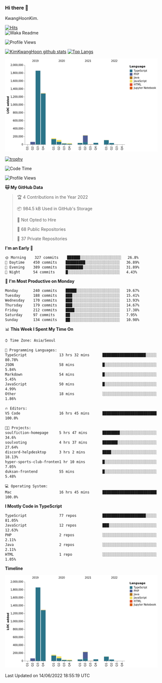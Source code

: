 ### Hi there 👋

KwangHoonKim.

[![Hits](https://hits.seeyoufarm.com/api/count/incr/badge.svg?url=https%3A%2F%2Fgithub.com%2Frhkdgns95)](https://hits.seeyoufarm.com)  
![Waka Readme](https://github.com/rhkdgns95/rhkdgns95/workflows/Waka%20Readme/badge.svg)

![Profile Views](http://img.shields.io/badge/Profile%20Views-0-blue)

[![KimKwangHoon github stats](https://github-readme-stats.vercel.app/api?username=rhkdgns95&show_icons=true)](https://github.com/rhkdgns95/github-readme-stats)   [![Top Langs](https://github-readme-stats.vercel.app/api/top-langs/?username=rhkdgns95&layout=compact)](https://github.com/rhkdgns95/github-readme-stats)   


![Chart not found](https://raw.githubusercontent.com/rhkdgns95/rhkdgns95/master/charts/bar_graph.png) 

[![trophy](https://github-profile-trophy.vercel.app/?username=rhkdgns95)](https://github.com/rhkdgns95/github-profile-trophy)

<!--START_SECTION:waka-->
![Code Time](http://img.shields.io/badge/Code%20Time-0%20secs-blue)

![Profile Views](http://img.shields.io/badge/Profile%20Views-0-blue)

**🐱 My GitHub Data** 

> 🏆 4 Contributions in the Year 2022
 > 
> 📦 984.5 kB Used in GitHub's Storage 
 > 
> 🚫 Not Opted to Hire
 > 
> 📜 68 Public Repositories 
 > 
> 🔑 37 Private Repositories  
 > 
**I'm an Early 🐤** 

```text
🌞 Morning    327 commits    ██████░░░░░░░░░░░░░░░░░░░   26.8% 
🌆 Daytime    450 commits    █████████░░░░░░░░░░░░░░░░   36.89% 
🌃 Evening    389 commits    ████████░░░░░░░░░░░░░░░░░   31.89% 
🌙 Night      54 commits     █░░░░░░░░░░░░░░░░░░░░░░░░   4.43%

```
📅 **I'm Most Productive on Monday** 

```text
Monday       240 commits    █████░░░░░░░░░░░░░░░░░░░░   19.67% 
Tuesday      188 commits    ███░░░░░░░░░░░░░░░░░░░░░░   15.41% 
Wednesday    170 commits    ███░░░░░░░░░░░░░░░░░░░░░░   13.93% 
Thursday     179 commits    ███░░░░░░░░░░░░░░░░░░░░░░   14.67% 
Friday       212 commits    ████░░░░░░░░░░░░░░░░░░░░░   17.38% 
Saturday     97 commits     ██░░░░░░░░░░░░░░░░░░░░░░░   7.95% 
Sunday       134 commits    ██░░░░░░░░░░░░░░░░░░░░░░░   10.98%

```


📊 **This Week I Spent My Time On** 

```text
⌚︎ Time Zone: Asia/Seoul

💬 Programming Languages: 
TypeScript               13 hrs 32 mins      ████████████████████░░░░░   80.78% 
JSON                     58 mins             █░░░░░░░░░░░░░░░░░░░░░░░░   5.84% 
Markdown                 54 mins             █░░░░░░░░░░░░░░░░░░░░░░░░   5.45% 
JavaScript               50 mins             █░░░░░░░░░░░░░░░░░░░░░░░░   4.99% 
Other                    18 mins             ░░░░░░░░░░░░░░░░░░░░░░░░░   1.86%

🔥 Editors: 
VS Code                  16 hrs 45 mins      █████████████████████████   100.0%

🐱‍💻 Projects: 
soulfiction-homepage     5 hrs 47 mins       ████████░░░░░░░░░░░░░░░░░   34.6% 
soulvoting               4 hrs 37 mins       ███████░░░░░░░░░░░░░░░░░░   27.64% 
discord-helpdesktop      3 hrs 2 mins        ████░░░░░░░░░░░░░░░░░░░░░   18.13% 
hyper-sports-club-fronten1 hr 10 mins        █░░░░░░░░░░░░░░░░░░░░░░░░   7.05% 
duksan-frontend          55 mins             █░░░░░░░░░░░░░░░░░░░░░░░░   5.48%

💻 Operating System: 
Mac                      16 hrs 45 mins      █████████████████████████   100.0%

```

**I Mostly Code in TypeScript** 

```text
TypeScript               77 repos            ████████████████████░░░░░   81.05% 
JavaScript               12 repos            ███░░░░░░░░░░░░░░░░░░░░░░   12.63% 
PHP                      2 repos             ░░░░░░░░░░░░░░░░░░░░░░░░░   2.11% 
Java                     2 repos             ░░░░░░░░░░░░░░░░░░░░░░░░░   2.11% 
HTML                     1 repo              ░░░░░░░░░░░░░░░░░░░░░░░░░   1.05%

```


**Timeline**

![Chart not found](https://raw.githubusercontent.com/rhkdgns95/rhkdgns95/master/charts/bar_graph.png) 


 Last Updated on 14/06/2022 18:55:19 UTC
<!--END_SECTION:waka-->

